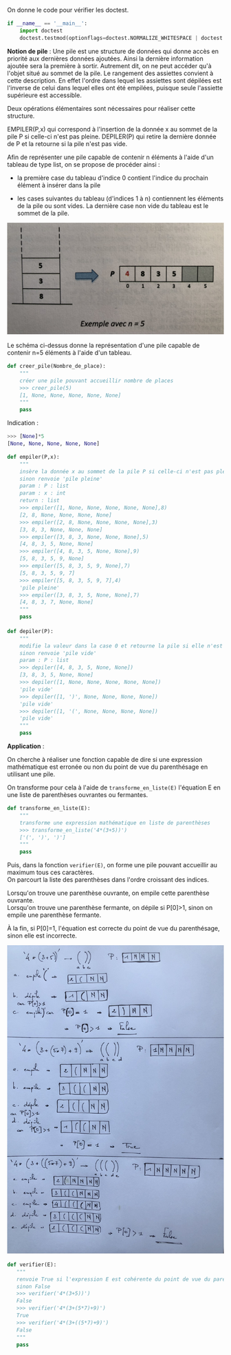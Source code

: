 On donne le code pour vérifier les doctest.

```python    
if __name__ == '__main__':
    import doctest
    doctest.testmod(optionflags=doctest.NORMALIZE_WHITESPACE | doctest.ELLIPSIS, verbose=True)
```

**Notion de pile** :
Une pile est une structure de données qui donne accès en priorité aux dernières données ajoutées. Ainsi la dernière information ajoutée sera la première à sortir. Autrement dit, on ne peut accéder qu'à l'objet situé au  sommet de la pile.
Le rangement des assiettes convient à cette description. En effet l'ordre dans lequel les assiettes sont dépilées est l'inverse de celui dans lequel elles ont été empilées, puisque seule l'assiette supérieure est accessible.

Deux opérations élémentaires sont nécessaires pour réaliser cette structure.

EMPILER(P,x) qui correspond à l'insertion de la donnée x au sommet de la pile P si celle-ci n'est pas pleine.
DEPILER(P) qui retire la dernière donnée de P et la retourne si la pile n'est pas vide.

Afin de représenter une pile capable de contenir n éléments à l'aide d'un tableau de type list, on se propose de procéder ainsi : 

- la première case du tableau d'indice 0 contient l'indice du prochain élément à insérer dans la pile

- les cases suivantes du tableau (d'indices 1 à n) contiennent les éléments de la pile ou sont vides. La dernière case non vide du tableau est le sommet de la pile.

<img src="assets/pile.jpeg">

Le schéma ci-dessus donne la représentation d'une pile capable de contenir n=5 éléments à l'aide d'un tableau.

```python 
def creer_pile(Nombre_de_place):
    """
    créer une pile pouvant accueillir nombre de places
    >>> creer_pile(5)
    [1, None, None, None, None, None]
    """
	pass
```
	
Indication :

```python
>>> [None]*5
[None, None, None, None, None]
```


```python 
def empiler(P,x):
    """
    insère la donnée x au sommet de la pile P si celle-ci n'est pas pleine
    sinon renvoie 'pile pleine'
    param : P : list
    param : x : int
    return : list
    >>> empiler([1, None, None, None, None, None],8)
    [2, 8, None, None, None, None]
    >>> empiler([2, 8, None, None, None, None],3)
    [3, 8, 3, None, None, None]
    >>> empiler([3, 8, 3, None, None, None],5)
    [4, 8, 3, 5, None, None]
    >>> empiler([4, 8, 3, 5, None, None],9)
    [5, 8, 3, 5, 9, None]
    >>> empiler([5, 8, 3, 5, 9, None],7)
    [5, 8, 3, 5, 9, 7]
    >>> empiler([5, 8, 3, 5, 9, 7],4)
    'pile pleine'
    >>> empiler([3, 8, 3, 5, None, None],7)
    [4, 8, 3, 7, None, None]
    """
    pass

def depiler(P):
    """
    modifie la valeur dans la case 0 et retourne la pile si elle n'est pas vide
    sinon renvoie 'pile vide'
    param : P : list
    >>> depiler([4, 8, 3, 5, None, None])
    [3, 8, 3, 5, None, None]
    >>> depiler([1, None, None, None, None, None])
    'pile vide'   
    >>> depiler([1, ')', None, None, None, None])
    'pile vide'  
    >>> depiler([1, '(', None, None, None, None])
    'pile vide'   
    """
    pass
```    

**Application** :

On cherche à réaliser une fonction capable de dire si une expression mathématique est erronée ou non du point de vue du parenthésage en utilisant une pile.

On transforme pour cela à l'aide de `transforme_en_liste(E)` l'équation E en une liste de parenthèses ouvrantes ou fermantes. 

```python 
def transforme_en_liste(E):
    """
    transforme une expression mathématique en liste de parenthèses
    >>> transforme_en_liste('4*(3+5))')
    ['(', ')', ')']
    """
    pass
```   
 
Puis, dans la fonction `verifier(E)`, on forme une pile pouvant accueillir au maximum tous ces caractères.  
On parcourt la liste des parenthèses dans l'ordre croissant des indices.  

Lorsqu'on trouve une parenthèse ouvrante, on empile cette parenthèse ouvrante.  
Lorsqu'on trouve une parenthèse fermante, on dépile si P[0]>1, sinon on empile une parenthèse fermante.

À la fin, si P[0]=1, l'équation est correcte du point de vue du parenthésage, sinon elle est incorrecte.

<img src="assets/schema_pile.png">

 ```python 
def verifier(E):
    """
    renvoie True si l'expression E est cohérente du point de vue du parenthésage
    sinon False
    >>> verifier('4*(3+5))')
    False
    >>> verifier('4*(3+(5*7)+9)')
    True
    >>> verifier('4*(3+((5*7)+9)')
    False
    """  
    pass
 ```